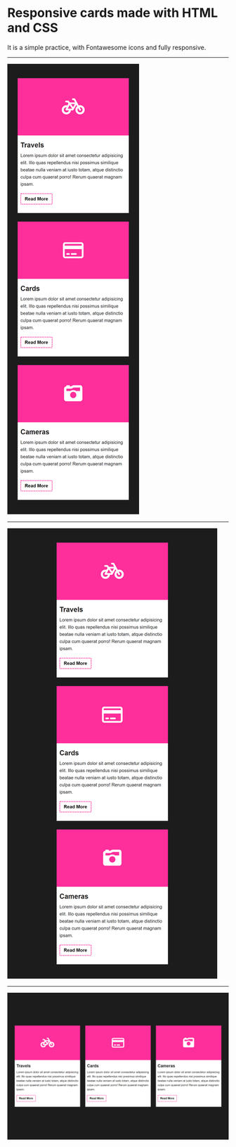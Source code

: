 # Responsive cards made with HTML and CSS

It is a simple practice, with Fontawesome icons and fully responsive.

---

![imagen de tarjetas](./screenshots/mobile.png "mobile image")

---

![imagen de tarjetas](./screenshots/tablet.png "tablet image")

---

![imagen de tarjetas](./screenshots/desktop.png "desktop image")